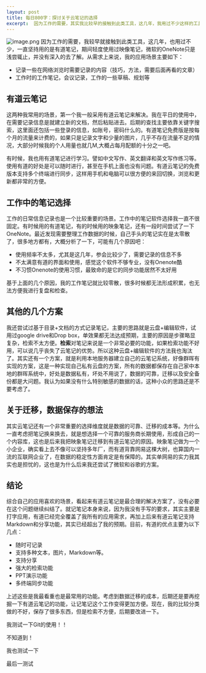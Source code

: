 ```yaml
---
layout: post
title: 每日800字：探讨关于云笔记的选择
excerpt:  因为工作的需要，其实我比较早的接触到此类工具，这几年，我用过不少这样的工具，一直坚持在用的是有道笔记，其中轻度使用的是映像笔记，微软的OneNote只是浅尝辄止，并没有深入的去了解
---
```


![image.png](https://i.loli.net/2019/11/28/riRDHvnGZ95tE8l.png)
因为工作的需要，我较早就接触到此类工具，这几年，也用过不少，一直坚持用的是有道笔记，期间轻度使用过映像笔记，微软的OneNote只是浅尝辄止，并没有深入的去了解。从需求上来说，我的应用场景主要如下：
- 记录一些在网络浏览时需要记录的内容（技巧，方法，需要后面再看的文章）
- 工作时的工作笔记，会议记录，工作的一些草稿、规划等

## 有道云笔记
这两种我常用的场景，第一个我一般采用有道云笔记来解决。我在平日的使用中，在需要记录信息是就建立新的文档，然后粘贴进去。后期的查找主要依靠关键字搜索，这里面还包括一些登录的信息，如账号，密码什么的。有道笔记免费版是按每个月的流量来计费的，如果只是记录文字和少量的图片，几乎不存在流量不足的情况，大部分时候我的个人用量也就几M,大概占每月配额的十分之一吧。

有时候，我也用有道笔记进行学习。譬如中文写作、英文翻译和英文写作练习等。使用有道的好处是可以随时进行，甚至在手机上面也没有问题。有道云笔记的免费版本支持多个终端进行同步，这样用手机和电脑可以很方便的来回切换，浏览和更新都非常的方便。

## 工作中的笔记选择
工作的日常信息记录也是一个比较重要的场景。工作中的笔记软件选择我一直不很固定。有时候用的有道笔记，有的时候用的映象笔记，还有一段时间尝试了一下OneNote。最近发现需要整理工作数据的时候，自己手头的笔记实在是太零散了，很多地方都有，大概分析了一下，可能有几个原因吧：
- 使用频率不太多，尤其是这几年，参会比较少了，需要记录的信息不多
- 不太满意有道的界面和使用，感觉这个软件不够专业，没有Onenote酷
- 不习惯Onenote的使用习惯，最致命的是它的同步功能居然不太好用

基于上面的几个原因，我的工作笔记就比较零散，很多时候都无法形成积累，也无法方便我进行复盘和检查。

## 其他的几个方案
我还尝试过基于目录+文档的方式记录笔记，主要的思路就是云盘+编辑软件，试用过google drive和Drop box，单效果都无法达成预期，主要的原因是步骤略显复杂，检索不太方便。**检索**对笔记来说是一个非常必要的功能，如果检索功能不好用，可以说几乎丧失了云笔记的优势。所以这种云盘+编辑软件的方法我也淘汰了。其实还有一个方案，就是利用本地服务器建立自己的云笔记系统，好像群晖有实现的方案，这是一种实现自己私有云盘的方案，所有的数据都保存在自己家中本地的群晖系统中，好处是数据私有，坏处不用说了，数据的可靠，迁移以及安全备份都是大问题。我认为如果没有什么特别敏感的数据的话，这种小众的思路还是不要考虑了。

## 关于迁移，数据保存的想法
其实云笔记还有一个非常重要的选择维度就是数据的可靠、迁移的成本等。为什么一直考虑把笔记换来换去，就是想选择一个可靠的服务商长期使用，形成自己的一个内容库，这也是后来我把映象笔记迁移到有道云笔记的原因。映象笔记做为一个小企业，确实看上去不像可以坚持多年厂，而有道背靠网易这棵大树，也算国内一流的互联网企业了，在数据的稳定性方面肯定是有保障的。其实单网易的实力我其实也是担忧的，这也是为什么后来我还尝试了微软和谷歌的方案。

## 结论
综合自己的应用喜欢的场景，看起来有道云笔记是最合理的解决方案了，没有必要在这个问题继续纠结了。就记笔记本身来说，因为我没有手写的要求，其实主要是打字应用，有道已经完全覆盖了我所有的应用需求，再加上后来有道云笔记支持Markdown和分享功能，其实已经超出了我的预期。目前，有道的优点主要为以下几点：

- 随时可记录
- 支持多种文本，图片，Markdown等。
- 支持分享
- 强大的检索功能
- PPT演示功能
- 多终端同步功能

上述这些是我最看重也是最常用的功能。考虑到数据迁移的成本，后期还是要再挖掘一下有道云笔记的功能，让记笔记这个工作变得更加方便。现在，我的比较分类做的不好，保存了很多东西，但是检索不方便，后期要改进一下。


我测试一下Git的使用！！

不知道到！

我也测试一下

最后一测试

